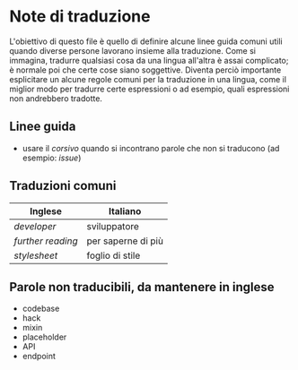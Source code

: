 # Note di traduzione

L'obiettivo di questo file è quello di definire alcune linee guida comuni utili quando diverse persone lavorano insieme alla traduzione. Come si immagina, tradurre qualsiasi cosa da una lingua all'altra è assai complicato; è normale poi che certe cose siano soggettive. Diventa perciò importante esplicitare un alcune regole comuni per la traduzione in una lingua, come il miglior modo per tradurre certe espressioni o ad esempio, quali espressioni non andrebbero tradotte.

## Linee guida
- usare il _corsivo_ quando si incontrano parole che non si traducono (ad esempio: _issue_)

## Traduzioni comuni

| Inglese                  | Italiano                                          |
|--------------------------|---------------------------------------------------|
| _developer_              | sviluppatore                                      |
| _further reading_        | per saperne di più                                |
| _stylesheet_             | foglio di stile                                   |

## Parole non traducibili, da mantenere in inglese

* codebase
* hack
* mixin
* placeholder
* API
* endpoint
